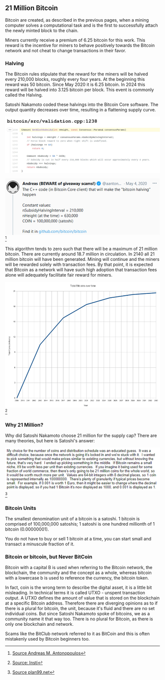 ## 21 Million Bitcoin
Bitcoin are created, as described in the previous pages, when a mining computer solves a computational task and is the first to successfully attach the newly minted block to the chain.

Miners currently receive a premium of 6.25 bitcoin for this work. This reward is the incentive for miners to behave positively towards the Bitcoin network and not cheat to change transactions in their favor.

### Halving
The Bitcoin rules stipulate that the reward for the miners will be halved every 210,000 blocks, roughly every four years. At the beginning this reward was 50 bitcoin. Since May 2020 it is 6.25 bitcoin. In 2024 this reward will be halved into 3.125 bitcoin per block. This event is commonly called the Halving.

Satoshi Nakamoto coded these halvings into the Bitcoin Core software. The output quantity decreases over time, resulting in a flattening supply curve.  

![The halving interval code in the Bitcoin Core software in C++](resources/_halving-interval.jpg)

![Explanation by Andreas M. Antonopoulos](resources/_aantonop-21-million.png) [^24]

This algorithm tends to zero such that there will be a maximum of 21 million bitcoin. There are currently around 18.7 million in circulation. In 2140 all 21 million bitcoin will have been generated. Mining will continue and the miners will be rewarded solely with transaction fees. By that point, it is expected that Bitcoin as a network will have such high adoption that transaction fees alone will adequately facilitate fair reward for miners.

![Total bitcoin supply over time](resources/_Total_bitcoins_over_time.png) [^25]


### Why 21 Million?
Why did Satoshi Nakamoto choose 21 million for the supply cap? There are many theories, but here is Satoshi's answer:

![Satoshi Nakamoto's explanation for the 21 million supply cap](resources/_Why-21-million.png) [^26]


### Bitcoin Units
The smallest denomination unit of a bitcoin is a satoshi. 1 bitcoin is comprised of 100,000,000 satoshis; 1 satoshi is one hundred millionth of 1 bitcoin (0.00000001).

You do not have to buy or sell 1 bitcoin at a time, you can start small and transact a minuscule fraction of it.

### Bitcoin or bitcoin, but Never BitCoin

Bitcoin with a capital B is used when referring to the Bitcoin network, the blockchain, the community and the concept as a whole, whereas bitcoin with a lowercase b is used to reference the currency, the bitcoin token. 

In fact, coin is the wrong term to describe the digital asset, it is a little bit misleading. In technical terms it is called UTXO - unspent transaction output. A UTXO defines the amount of value that is stored on the blockchain at a specific Bitcoin address. Therefore there are diverging opinions as to if there is a plural for bitcoin, the unit, because it's fluid and there are no set individual coins. But since Satoshi Nakamoto spoke of bitcoins, we as a community name it that way too. There is no plural for Bitcoin, as there is only one blockchain and network.

Scams like the BitClub network referred to it as BitCoin and this is often mistakenly used by Bitcoin beginners too.

[^24]: [Source Andreas M. Antonopoulos](https://twitter.com/aantonop/status/1257366095515848716?s=20)
[^25]: [Source: Insti](https://commons.wikimedia.org/wiki/File:Total_bitcoins_over_time.png)
[^26]: [Source plan99.net](https://plan99.net/~mike/satoshi-emails/thread1.html)
